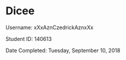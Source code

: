 #  Dicee
Username: xXxAznCzedrickAznxXx

Student ID: 140613

Date Completed: Tuesday, September 10, 2018
